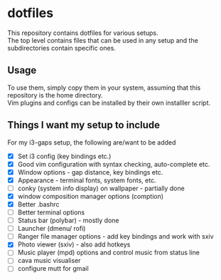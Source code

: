 # dotfiles
This repository contains dotfiles for various setups.  
The top level contains files that can be used in any setup and the subdirectories contain specific ones.

## Usage
To use them, simply copy them in your system, assuming that this repository is the home directory.  
Vim plugins and configs can be installed by their own installler script.

## Things I want my setup to include

For my i3-gaps setup, the following are/want to be added

- [x] Set i3 config (key bindings etc.)
- [x] Good vim configuration with syntax checking, auto-complete etc.
- [x] Window options - gap distance, key bindings etc.
- [x] Appearance - terminal fonts, system fonts, etc.
- [ ] conky (system info display) on wallpaper - partially done
- [x] window composition manager options (comption)
- [x] Better .bashrc
- [ ] Better terminal options
- [ ] Status bar (polybar) - mostly done
- [ ] Launcher (dmenu/ rofi)
- [ ] Ranger file manager options - add key bindings and work with sxiv
- [x] Photo viewer (sxiv) - also add hotkeys
- [ ] Music player (mpd) options and control music from status line
- [ ] cava music visualiser
- [ ] configure mutt for gmail
